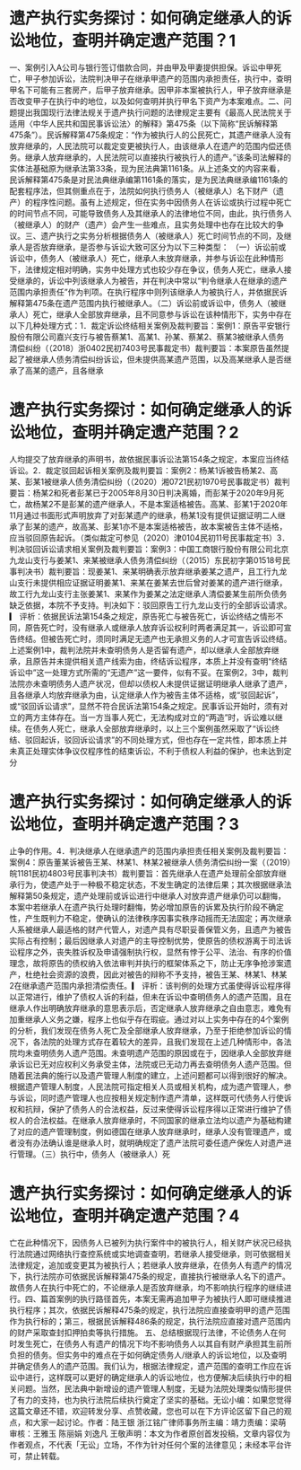 # 遗产执行实务探讨：如何确定继承人的诉讼地位，查明并确定遗产范围？1

一、案例引入A公司与银行签订借款合同，并由甲及甲妻提供担保。诉讼中甲死亡，甲子参加诉讼，法院判决甲子在继承甲遗产的范围内承担责任，执行中，查明甲名下可能有三套房产，后甲子放弃继承。因甲非本案被执行人，甲子放弃继承是否改变甲子在执行中的地位，以及如何查明并执行甲名下资产为本案难点。二、问题提出我国现行法律法规关于遗产执行问题的法律规定主要有《最高人民法院关于适用〈中华人民共和国民事诉讼法〉的解释》第475条（以下简称“民诉解释第475条”）。民诉解释第475条规定：“作为被执行人的公民死亡，其遗产继承人没有放弃继承的，人民法院可以裁定变更被执行人，由该继承人在遗产的范围内偿还债务。继承人放弃继承的，人民法院可以直接执行被执行人的遗产。”该条司法解释的实体法基础原为继承法第33条，现为民法典第1161条。从上述条文的内容来看，民诉解释第475条是对民法典继承编第1161条的落实，是为民法典继承编1161条的配套程序法，但其侧重点在于，法院如何执行债务人（被继承人）名下财产（遗产）的程序性问题。虽有上述规定，但在实务中因债务人在诉讼或执行过程中死亡的时间节点不同，可能导致债务人及其继承人的法律地位不同，由此，执行债务人（被继承人）的财产（遗产）会产生一些难点，且实务处理中也存在比较大的争议。三、遗产执行之实务分析根据债务人（被继承人）死亡时间节点的不同，及继承人是否放弃继承，是否参与诉讼大致可区分为以下三种类型： （一）诉讼前或诉讼中，债务人（被继承人）死亡，继承人未放弃继承，并参与诉讼在此种情形下，法律规定相对明确，实务中处理方式也较少存在争议，债务人死亡，继承人接受继承的，诉讼中列该继承人为被告，并在判决中常以“判令继承人在继承的遗产范围内承担责任”作为判项。在执行程序中则列该继承人为被执行人，并依据民诉解释第475条在遗产范围内执行被继承人。（二）诉讼前或诉讼中，债务人（被继承人）死亡，继承人全部放弃继承，且不同意参与诉讼在该种情形下，实务中存在以下几种处理方式：1．裁定诉讼终结相关案例及裁判要旨：案例1：原告平安银行股份有限公司嘉兴支行与被告蔡某1、高某1、孙某、蔡某2、蔡某3被继承人债务清偿纠纷（（2018）浙0402民初7403号民事裁定书）裁判要旨：本案原告虽然提起了被继承人债务清偿纠纷诉讼，但未提供高某遗产范围，以及高某继承人是否继承了高某的遗产，且各继承

# 遗产执行实务探讨：如何确定继承人的诉讼地位，查明并确定遗产范围？2

人均提交了放弃继承的声明书，故依据民事诉讼法第154条之规定，本案应当终结诉讼。2．裁定驳回起诉相关案例及裁判要旨：案例2：杨某1诉被告杨某2、高某、彭某1被继承人债务清偿纠纷（（2020）湘0721民初1970号民事裁定书）裁判要旨：杨某2和死者彭某已于2005年8月30日判决离婚，而彭某于2020年9月死亡，故杨某2不是彭某的遗产继承人，不是本案适格被告。高某、彭某1于2020年11月通过书面形式声明放弃了对彭某遗产的继承，杨某1没有提供证据证明二人继承了彭某的遗产，故高某、彭某1亦不是本案适格被告，故本案被告主体不适格，应当驳回原告起诉。（类似裁定可参见（2020）津0104民初11号民事裁定书）3．判决驳回诉讼请求相关案例及裁判要旨：案例3：中国工商银行股份有限公司北京九龙山支行与姜某1、来某被继承人债务清偿纠纷（（2015）东民初字第01518号民事判决书）裁判要旨：现姜某1、来某明确表示放弃继承姜某之遗产，且工行九龙山支行未提供相应证据证明姜某1、来某在姜某去世后曾对姜某的遗产进行继承，故工行九龙山支行主张姜某1、来某作为姜某之法定继承人清偿姜某生前所负债务缺乏依据，本院不予支持。判决如下：驳回原告工行九龙山支行的全部诉讼请求。▎ 评析：依据民诉法第154条之规定，原告死亡与被告死亡，诉讼终结之情形不同，原告死亡时，没有继承人或继承人放弃诉讼权利时两者满足其一，诉讼即可宣告终结。但被告死亡时，须同时满足无遗产也无承担义务的人才可宣告诉讼终结。上述案例1中，裁判法院并未查明债务人是否留有遗产，却以继承人全部放弃继承，且原告并未提供相关遗产线索为由，终结诉讼程序，本质上并没有查明“终结诉讼中”这一处理方式所需的“无遗产”这一要件，似有不妥。在案例2，3中，裁判法院亦未查明债务人遗产状况，但却以债权人未提供证据证明继承人继承了遗产，且各继承人均放弃继承为由，认定继承人作为被告主体不适格，或“驳回起诉”，或“驳回诉讼请求”，显然不符合民诉法第154条之规定。民事诉讼开始时，须有对立的两方主体存在。当一方当事人死亡，无法构成对立的“两造”时，诉讼难以继续。在债务人死亡，继承人全部放弃继承时，以上三个案例虽然采取了“诉讼终结、驳回起诉，驳回诉讼请求”的不同处理方式，但也存在一定共性，即本质上并未真正处理实体争议仅程序性的结束诉讼，不利于债权人利益的保护，也未达到定分

# 遗产执行实务探讨：如何确定继承人的诉讼地位，查明并确定遗产范围？3

止争的作用。4．判决继承人在继承遗产的范围内承担责任相关案例及裁判要旨：案例4：原告董某诉被告王某、林某1、林某2被继承人债务清偿纠纷一案（（2019）皖1181民初4803号民事判决书）裁判要旨：首先继承人在遗产处理前全部放弃继承行为，使遗产处于一种极不稳定状态，不发生确定的法律后果；其次根据继承法解释第50条规定，遗产处理前或诉讼进行中继承人对放弃遗产继承仍可以翻悔，本案中若继承人在遗产执行处理时翻悔，势必增加原告的诉累及执行阶段不确定性，产生既判力不稳定，使确认的法律秩序因事实秩序动摇而无法固定；再次继承人系被继承人最适格的财产代管人，对遗产具有尽职妥善保管义务，且遗产为被告实际占有控制；最后因继承人对遗产的主导控制优势，使原告的债权游离于司法诉讼程序之外，丧失胜诉权及申请强制执行权，显然有悖于公平、法治、有序的价值理念，故将原告的债权纳入依法审判并执行的框架体系之下，防止无序争抢涉案遗产，杜绝社会资源的浪费，因此对被告的辩称不予支持，被告王某、林某1、林某2在继承遗产范围内承担清偿责任。▎ 评析：该判例的处理方式虽使得诉讼程序得以正常进行，维护了债权人诉的利益，但未在诉讼中查明债务人的遗产范围，且在继承人作出明确放弃继承的意思表示后，否定继承人放弃继承之自由意志，难免有加重继承人义务之嫌，程序上也似乎存在瑕疵。通过对以上实务中存在的4个案例的分析，我们发现在债务人死亡及全部继承人放弃继承，乃至于拒绝参加诉讼的情况下，各法院的处理方式存在着较大的差异，且我们发现在上述几种情形中，各法院均未查明债务人遗产范围。未查明遗产范围的原因或在于，因继承人全部放弃继承诉讼已无对应权利义务承受主体，法院或已无动力再去查明债务人遗产范围。但随着民法典的施行以及遗产管理人制度的建立，上述问题都可以得到很好的解决。根据遗产管理人制度，人民法院可指定相关人员或相关机构，成为遗产管理人，参与诉讼，同时遗产管理人也应按相关规定制作遗产清单，这样既可代债务人行使诉权和抗辩，保护了债务人的合法权益，反过来使得诉讼程序得以正常进行维护了债权人的合法权益。在继承人放弃继承时，不同国家的继承立法均以遗产为基础构建了对应的遗产管理制度，例如德国在继承人放弃继承时，继承人没有管理遗产，或者没有办法确认谁是继承人时，就明确规定了遗产法院可委任遗产保佐人对遗产进行管理。（三）执行中，债务人（被继承人）死

# 遗产执行实务探讨：如何确定继承人的诉讼地位，查明并确定遗产范围？4

亡在此种情况下，因债务人已被列为执行案件中的被执行人，相关财产状况已经执行法院通过网络执行查控系统或实地调查查明，若继承人接受继承，则可依据相关法律规定，追加或变更其为被执行人；若继承人放弃继承，在债务人有遗产的情况下，执行法院亦可依据民诉解释第475条的规定，直接执行被继承人名下的遗产。故债务人在执行中死亡的，不论继承人是否放弃继承，均不影响执行程序的继续进行。四、篇首案例的执行路径首先，本案无需再追加甲子为被执行人即可继续推进执行程序；其次，依据民诉解释475条的规定，执行法院应直接查明甲的遗产范围作为执行标的；第三，根据民诉解释486条的规定，执行法院应直接对遗产范围内的财产采取查封扣押拍卖等执行措施。 五、总结根据现行法律，不论债务人在何时发生死亡，在债务人有遗产的情况下均不影响债务人以其自有财产承担其生前所负担的债务。但实务中的难点在于如何确定债务人/继承人的诉讼地位，以及查明并确定债务人的遗产范围。我们认为，根据法律规定，遗产范围的查明工作应在诉讼中进行，这样既可以更好的确定继承人的诉讼地位，也方便解决后续执行中的相关问题。当然，民法典中新增设的遗产管理人制度，无疑为法院处理类似情形提供了有力的支持，也为执行法院后续执行奠定了坚实的基础。无讼小编：如果您觉得这篇文章还不错，欢迎转发分享、点赞收藏，您也可以在下方评论区留下自己的观点，和大家一起讨论。作者：陆王银 浙江铭广律师事务所主编：靖力责编：梁萌审核：王雅玉 陈丽娟 刘逸凡 王敬声明：本文为作者原创首发投稿，文章内容仅为作者观点，不代表「无讼」立场，不作为针对任何个案的法律意见；未经本平台许可，禁止转载。


